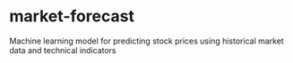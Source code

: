 # market-forecast
Machine learning model for predicting stock prices using historical market data and technical indicators
